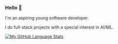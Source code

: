 ### Hello 👋

I'm an aspiring young software developer.


I do full-stack projects with a special interest in AI/ML.


[![My GitHub Language Stats](https://github-readme-stats.vercel.app/api/top-langs/?username=alexdivadi&langs_count=7)]()

